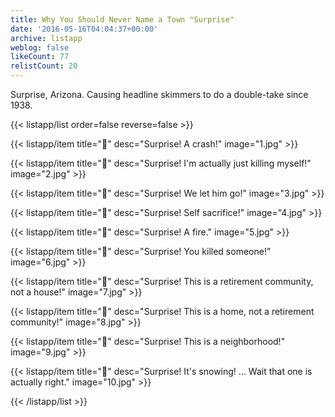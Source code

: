 ```yaml
---
title: Why You Should Never Name a Town "Surprise"
date: '2016-05-16T04:04:37+00:00'
archive: listapp
weblog: false
likeCount: 77
relistCount: 20
---
```


Surprise, Arizona. Causing headline skimmers to do a double-take since 1938.

<!--more-->

{{< listapp/list order=false reverse=false >}}

   {{< listapp/item title="🎉"
      desc="Surprise! A crash!"
      image="1.jpg" >}}

   {{< listapp/item title="🎉"
      desc="Surprise! I'm actually just killing myself!"
      image="2.jpg" >}}

   {{< listapp/item title="🎉"
      desc="Surprise! We let him go!"
      image="3.jpg" >}}

   {{< listapp/item title="🎉"
      desc="Surprise! Self sacrifice!"
      image="4.jpg" >}}

   {{< listapp/item title="🎉"
      desc="Surprise! A fire."
      image="5.jpg" >}}

   {{< listapp/item title="🎉"
      desc="Surprise! You killed someone!"
      image="6.jpg" >}}

   {{< listapp/item title="🎉"
      desc="Surprise! This is a retirement community, not a house!"
      image="7.jpg" >}}

   {{< listapp/item title="🎉"
      desc="Surprise! This is a home, not a retirement community!"
      image="8.jpg" >}}

   {{< listapp/item title="🎉"
      desc="Surprise! This is a neighborhood!"
      image="9.jpg" >}}

   {{< listapp/item title="🎉"
      desc="Surprise! It's snowing! ... Wait that one is actually right."
      image="10.jpg" >}}

{{< /listapp/list >}}
